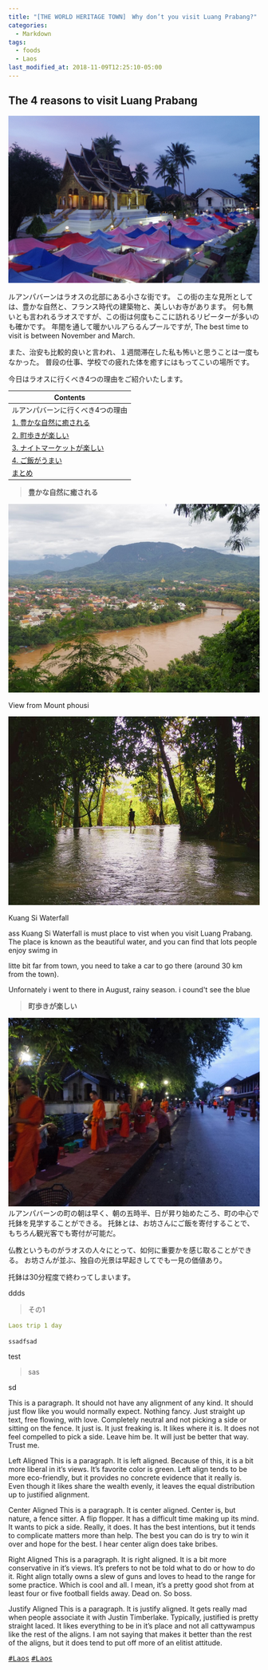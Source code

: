 ```yaml
---
title: "[THE WORLD HERITAGE TOWN]　Why don’t you visit Luang Prabang?"
categories:
  - Markdown
tags:
  - foods
  - Laos
last_modified_at: 2018-11-09T12:25:10-05:00
---
```

## The 4 reasons to visit Luang Prabang
<img src="/assets/images/Laostop.jpg" class="align-center" alt="" width="700">

ルアンパバーンはラオスの北部にある小さな街です。
この街の主な見所としては、豊かな自然と、フランス時代の建築物と、美しいお寺があります。
何も無いとも言われるラオスですが、この街は何度もここに訪れるリピーターが多いのも確かです。
年間を通して暖かいルアらるんプールですが,
The best time to visit is between November and March.

また、治安も比較的良いと言われ、１週間滞在した私も怖いと思うことは一度もなかった。
普段の仕事、学校での疲れた体を癒すにはもってこいの場所です。<br>

今日はラオスに行くべき4つの理由をご紹介いたします。


| Contents        |
| --------         |
| ルアンパバーンに行くべき4つの理由 |
|  [1. 豊かな自然に癒される](#)    |         
|  [2. 町歩きが楽しい](#)    |         
|  [3. ナイトマーケットが楽しい](#) |         
|  [4. ご飯がうまい](#) |
|  [まとめ](#) |


> **豊かな自然に癒される**

<img src="https://github.com/i-like-hamigaki/i-like-hamigaki.github.io/blob/master/img/IMGP2006.JPG?raw=true" class="align-center" alt="">
<p class="text-right">View from Mount phousi</p>

<img src="https://raw.githubusercontent.com/i-like-hamigaki/i-like-hamigaki.github.io/master/img/IMGP0113.jpg" class="align-center" alt="">
<p class="text-right">Kuang Si Waterfall</p>ass
Kuang Si Waterfall is must place to vist when you visit Luang Prabang.
The place is known as the beautiful water, and you can find that lots people enjoy swimg in  

litte bit far from town, you need to take a car to go there (around 30 km from the town).

Unfornately i went to there in August, rainy season. i cound't see the blue 

> **町歩きが楽しい**

<img src="/assets/images/IMGP1950A.JPG" class="align-center" alt="">
ルアンパバーンの町の朝は早く、朝の五時半、日が昇り始めたころ、町の中心で托鉢を見学することができる。
托鉢とは、お坊さんにご飯を寄付することで、もちろん観光客でも寄付が可能だ。

仏教というものがラオスの人々にとって、如何に重要かを感じ取ることができる。
お坊さんが並ぶ、独自の光景は早起きしてでも一見の価値あり。

托鉢は30分程度で終わってしまいます。


ddds
> その1

```yaml
Laos trip 1 day
```
`ssadfsad`

test
 
>sas




sd


This is a paragraph. It should not have any alignment of any kind. It should just flow like you would normally expect. Nothing fancy. Just straight up text, free flowing, with love. Completely neutral and not picking a side or sitting on the fence. It just is. It just freaking is. It likes where it is. It does not feel compelled to pick a side. Leave him be. It will just be better that way. Trust me.

Left Aligned
This is a paragraph. It is left aligned. Because of this, it is a bit more liberal in it’s views. It’s favorite color is green. Left align tends to be more eco-friendly, but it provides no concrete evidence that it really is. Even though it likes share the wealth evenly, it leaves the equal distribution up to justified alignment.

Center Aligned
This is a paragraph. It is center aligned. Center is, but nature, a fence sitter. A flip flopper. It has a difficult time making up its mind. It wants to pick a side. Really, it does. It has the best intentions, but it tends to complicate matters more than help. The best you can do is try to win it over and hope for the best. I hear center align does take bribes.

Right Aligned
This is a paragraph. It is right aligned. It is a bit more conservative in it’s views. It’s prefers to not be told what to do or how to do it. Right align totally owns a slew of guns and loves to head to the range for some practice. Which is cool and all. I mean, it’s a pretty good shot from at least four or five football fields away. Dead on. So boss.

Justify Aligned
This is a paragraph. It is justify aligned. It gets really mad when people associate it with Justin Timberlake. Typically, justified is pretty straight laced. It likes everything to be in it’s place and not all cattywampus like the rest of the aligns. I am not saying that makes it better than the rest of the aligns, but it does tend to put off more of an elitist attitude.
 
 
[<kbd>#Laos</kbd>](https://i-like-hamigaki.github.io/tags/#laos) [<kbd>#Laos</kbd>](#)




